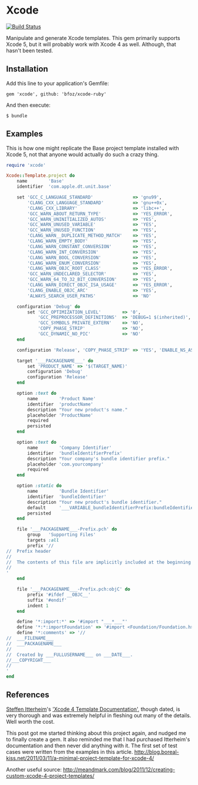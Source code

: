 # Xcode

[![Build Status](https://travis-ci.org/bfoz/xcode-ruby.png)](https://travis-ci.org/bfoz/xcode-ruby)

Manipulate and generate Xcode templates. This gem primarily supports Xcode 5, but it will probably work with Xcode 4 as well. Although, that hasn't been tested.

## Installation

Add this line to your application's Gemfile:

    gem 'xcode', github: 'bfoz/xcode-ruby'

And then execute:

    $ bundle

## Examples

This is how one might replicate the Base project template installed with Xcode 5, not that anyone would actually do such a crazy thing.

```ruby
require 'xcode'

Xcode::Template.project do
    name        'Base'
    identifier  'com.apple.dt.unit.base'

    set 'GCC_C_LANGUAGE_STANDARD'               => 'gnu99',
        'CLANG_CXX_LANGUAGE_STANDARD'           => 'gnu++0x',
        'CLANG_CXX_LIBRARY'                     => 'libc++',
        'GCC_WARN_ABOUT_RETURN_TYPE'            => 'YES_ERROR',
		'GCC_WARN_UNINITIALIZED_AUTOS'          => 'YES',
		'GCC_WARN_UNUSED_VARIABLE'              => 'YES',
		'GCC_WARN_UNUSED_FUNCTION'              => 'YES',
		'CLANG_WARN__DUPLICATE_METHOD_MATCH'    => 'YES',
		'CLANG_WARN_EMPTY_BODY'                 => 'YES',
		'CLANG_WARN_CONSTANT_CONVERSION'        => 'YES',
		'CLANG_WARN_INT_CONVERSION'             => 'YES',
		'CLANG_WARN_BOOL_CONVERSION'            => 'YES',
		'CLANG_WARN_ENUM_CONVERSION'            => 'YES',
		'CLANG_WARN_OBJC_ROOT_CLASS'            => 'YES_ERROR',
		'GCC_WARN_UNDECLARED_SELECTOR'          => 'YES',
		'GCC_WARN_64_TO_32_BIT_CONVERSION'      => 'YES',
		'CLANG_WARN_DIRECT_OBJC_ISA_USAGE'      => 'YES_ERROR',
		'CLANG_ENABLE_OBJC_ARC'                 => 'YES',
		'ALWAYS_SEARCH_USER_PATHS'              => 'NO'

    configuration 'Debug' do
        set 'GCC_OPTIMIZATION_LEVEL'        => '0',
            'GCC_PREPROCESSOR_DEFINITIONS'  => 'DEBUG=1 $(inherited)',
            'GCC_SYMBOLS_PRIVATE_EXTERN'    => 'NO',
            'COPY_PHASE_STRIP'              => 'NO',
            'GCC_DYNAMIC_NO_PIC'            => 'NO'
    end

    configuration 'Release', 'COPY_PHASE_STRIP' => 'YES', 'ENABLE_NS_ASSERTIONS' => 'NO'

    target '___PACKAGENAME___' do
        set 'PRODUCT_NAME' => '$(TARGET_NAME)'
        configuration 'Debug'
        configuration 'Release'
    end

    option :text do
        name        'Product Name'
        identifier  'productName'
        description "Your new product's name."
        placeholder 'ProductName'
        required
        persisted
    end

    option :text do
        name        'Company Identifier'
        identifier  'bundleIdentifierPrefix'
        description "Your company's bundle identifier prefix."
        placeholder 'com.yourcompany'
        required
    end

    option :static do
        name        'Bundle Identifier'
        identifier  'bundleIdentifier'
        description "Your new product's bundle identifier."
        default     '___VARIABLE_bundleIdentifierPrefix:bundleIdentifier___.___VARIABLE_productName:RFC1034Identifier___'
        persisted
    end

    file '___PACKAGENAME___-Prefix.pch' do
        group   'Supporting Files'
        targets :all
        prefix '//
//  Prefix header
//
//  The contents of this file are implicitly included at the beginning of every source file.
//
'
    end

    file '___PACKAGENAME___-Prefix.pch:objC' do
        prefix '#ifdef __OBJC__'
        suffix '#endif'
        indent 1
    end

    define '*:import:*' => '#import "___*___"'
    define '*:*:importFoundation' => '#import <Foundation/Foundation.h>'
    define '*:comments' => '//
//  ___FILENAME___
//  ___PACKAGENAME___
//
//  Created by ___FULLUSERNAME___ on ___DATE___.
//___COPYRIGHT___
//
'
end
```
## References

[Steffen Itterheim](http://github.com/LearnCocos2D)'s ['Xcode 4 Template Documentation'](http://www.learn-cocos2d.com/store/xcode4-template-documentation/),
though dated, is very thorough and was extremely helpful in fleshing out many
of the details. Well worth the cost.

This post got me started thinking about this project again, and nudged me to
finally create a gem. It also reminded me that I had purchased Itterheim's
documentation and then never did anything with it. The first set of test cases
were written from the examples in this article.
    http://blog.boreal-kiss.net/2011/03/11/a-minimal-project-template-for-xcode-4/

Another useful source:
    http://meandmark.com/blog/2011/12/creating-custom-xcode-4-project-templates/
